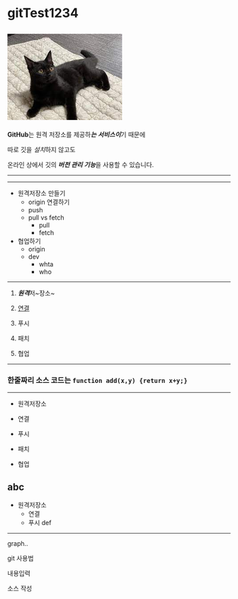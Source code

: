 # gitTest1234
![아기 고양이](./images/cat.jpg)
---
**GitHub**는 원격 저장소를 제공하***는 서비스이***기 때문에

따로 깃을 *설치*하지 않고도

온라인 상에서 깃의 ***버전 관리 기능***을 사용할 수 있습니다.

---
---
+ 원격저장소 만들기
   - origin 연결하기
   - push
   + pull vs fetch
     - pull
     - fetch
+ 협업하기
   - origin
   - dev
      + whta
      + who
---
1. ***원격***저~장소~

2. [연결](http://naver.com)

3. 푸시

4. 패치

5. 협업
---
### 한줄짜리 소스 코드는 `function add(x,y) {return x+y;}`
---
- 원격저장소

-  연결

-  푸시

-  패치

-  협업


abc
----------
- 원격저장소
  -  연결
  -  푸시
def
***
graph..




git 사용법


내용입력

소스 작성
